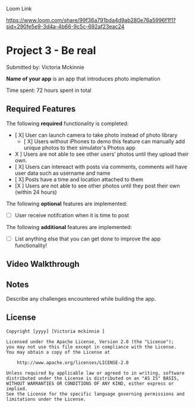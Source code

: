 Loom Link

https://www.loom.com/share/99f36a791bda4d9ab280e76a5996f1f1?sid=290fe5e9-3d4a-4b66-9c5c-692af23eac24


# Project 3 - Be real 

Submitted by: Victoria Mckinnie

**Name of your app** is an app that introduces photo implemation 

Time spent: 72 hours spent in total

## Required Features

The following **required** functionality is completed:

- [ X] User can launch camera to take photo instead of photo library
  - [ X] Users without iPhones to demo this feature can manually add unique photos to their simulator's Photos app
- X ] Users are not able to see other users’ photos until they upload their own.
- [ X] Users can intereact with posts via comments, comments will have user data such as username and name
- [ X] Posts have a time and location attached to them
- [X ] Users are not able to see other photos until they post their own (within 24 hours)	
 
The following **optional** features are implemented:

- [ ] User receive notifcation when it is time to post

The following **additional** features are implemented:

- [ ] List anything else that you can get done to improve the app functionality!

## Video Walkthrough

## Notes

Describe any challenges encountered while building the app.

## License

    Copyright [yyyy] [Victoria mckinnie ]

    Licensed under the Apache License, Version 2.0 (the "License");
    you may not use this file except in compliance with the License.
    You may obtain a copy of the License at

        http://www.apache.org/licenses/LICENSE-2.0

    Unless required by applicable law or agreed to in writing, software
    distributed under the License is distributed on an "AS IS" BASIS,
    WITHOUT WARRANTIES OR CONDITIONS OF ANY KIND, either express or implied.
    See the License for the specific language governing permissions and
    limitations under the License.
